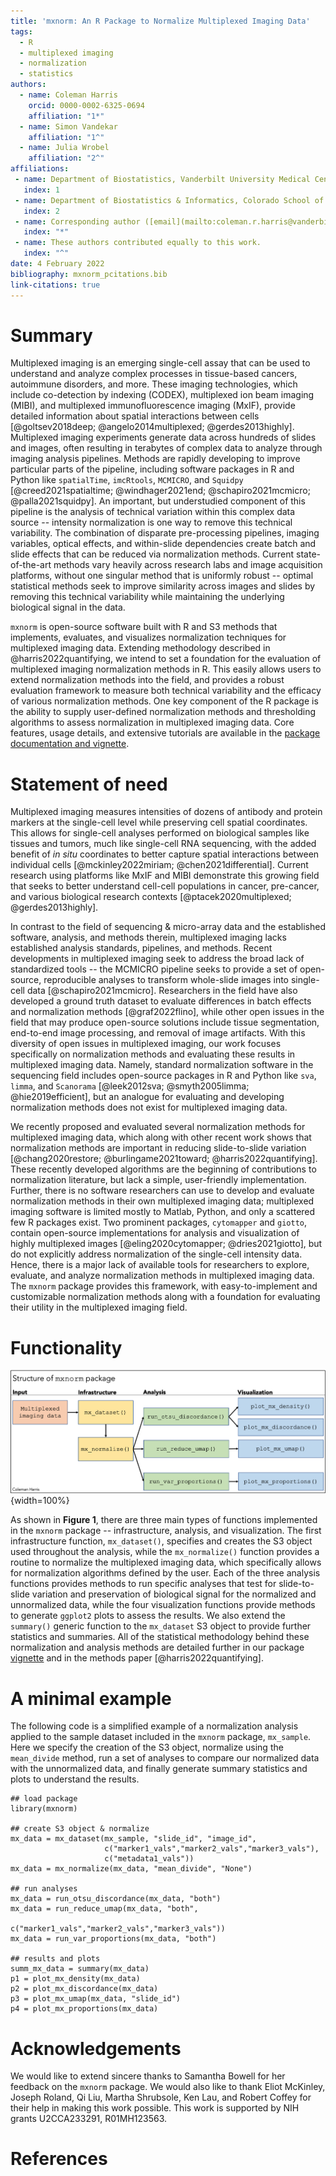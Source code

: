 ```yaml
---
title: 'mxnorm: An R Package to Normalize Multiplexed Imaging Data'
tags:
  - R
  - multiplexed imaging
  - normalization
  - statistics
authors:
  - name: Coleman Harris
    orcid: 0000-0002-6325-0694
    affiliation: "1*"
  - name: Simon Vandekar
    affiliation: "1^"
  - name: Julia Wrobel
    affiliation: "2^"
affiliations:
 - name: Department of Biostatistics, Vanderbilt University Medical Center, Nashville, TN, USA
   index: 1
 - name: Department of Biostatistics & Informatics, Colorado School of Public Health, Aurora, CO, USA
   index: 2
 - name: Corresponding author ([email](mailto:coleman.r.harris@vanderbilt.edu))
   index: "*"
 - name: These authors contributed equally to this work.
   index: "^"
date: 4 February 2022
bibliography: mxnorm_pcitations.bib
link-citations: true
---
```


# Summary

Multiplexed imaging is an emerging single-cell assay that can be used to understand and analyze complex processes in tissue-based cancers, autoimmune disorders, and more. These imaging technologies, which include co-detection by indexing (CODEX), multiplexed ion beam imaging (MIBI), and multiplexed immunofluorescence imaging (MxIF), provide detailed information about spatial interactions between cells [@goltsev2018deep; @angelo2014multiplexed; @gerdes2013highly]. Multiplexed imaging experiments generate data across hundreds of slides and images, often resulting in terabytes of complex data to analyze through imaging analysis pipelines. Methods are rapidly developing to improve particular parts of the pipeline, including software packages in R and Python like `spatialTime`, `imcRtools`, `MCMICRO`, and `Squidpy` [@creed2021spatialtime; @windhager2021end; @schapiro2021mcmicro; @palla2021squidpy]. An important, but understudied component of this pipeline is the analysis of technical variation within this complex data source --  intensity normalization is one way to remove this technical variability. The combination of disparate pre-processing pipelines, imaging variables, optical effects, and within-slide dependencies create batch and slide effects that can be reduced via normalization methods. Current state-of-the-art methods vary heavily across research labs and image acquisition platforms, without one singular method that is uniformly robust -- optimal statistical methods seek to improve similarity across images and slides by removing this technical variability while maintaining the underlying biological signal in the data.

`mxnorm` is open-source software built with R and S3 methods that implements, evaluates, and visualizes normalization techniques for multiplexed imaging data. Extending methodology described in @harris2022quantifying, we intend to set a foundation for the evaluation of multiplexed imaging normalization methods in R. This easily allows users to extend normalization methods into the field, and provides a robust evaluation framework to measure both technical variability and the efficacy of various normalization methods. One key component of the R package is the ability to supply user-defined normalization methods and thresholding algorithms to assess normalization in multiplexed imaging data. Core features, usage details, and extensive tutorials are available in the [package documentation and vignette](https://github.com/ColemanRHarris/mxnorm).

# Statement of need

Multiplexed imaging measures intensities of dozens of antibody and protein markers at the single-cell level while preserving cell spatial coordinates. This allows for single-cell analyses performed on biological samples like tissues and tumors, much like single-cell RNA sequencing, with the added benefit of *in situ* coordinates to better capture spatial interactions between individual cells [@mckinley2022miriam; @chen2021differential]. Current research using platforms like MxIF and MIBI demonstrate this growing field that seeks to better understand cell-cell populations in cancer, pre-cancer, and various biological research contexts [@ptacek2020multiplexed; @gerdes2013highly].

In contrast to the field of sequencing & micro-array data and the established software, analysis, and methods therein, multiplexed imaging lacks established analysis standards, pipelines, and methods. Recent developments in multiplexed imaging seek to address the broad lack of standardized tools -- the MCMICRO pipeline seeks to provide a set of open-source, reproducible analyses to transform whole-slide images into single-cell data [@schapiro2021mcmicro]. Researchers in the field have also developed a ground truth dataset to evaluate differences in batch effects and normalization methods [@graf2022flino], while other open issues in the field that may produce open-source solutions include tissue segmentation, end-to-end image processing, and removal of image artifacts. With this diversity of open issues in multiplexed imaging, our work focuses specifically on normalization methods and evaluating these results in multiplexed imaging data. Namely, standard normalization software in the sequencing field includes open-source packages in R and Python like `sva`, `limma`, and `Scanorama` [@leek2012sva; @smyth2005limma; @hie2019efficient], but an analogue for evaluating and developing normalization methods does not exist for multiplexed imaging data. 

We recently proposed and evaluated several normalization methods for multiplexed imaging data, which along with other recent work shows that normalization methods are important in reducing slide-to-slide variation [@chang2020restore; @burlingame2021toward; @harris2022quantifying]. These recently developed algorithms are the beginning of contributions to normalization literature, but lack a simple, user-friendly implementation. Further, there is no software researchers can use to develop and evaluate normalization methods in their own multiplexed imaging data; multiplexed imaging software is limited mostly to Matlab, Python, and only a scattered few R packages exist. Two prominent packages, `cytomapper` and `giotto`, contain open-source implementations for analysis and visualization of highly multiplexed images [@eling2020cytomapper; @dries2021giotto], but do not explicitly address normalization of the single-cell intensity data. Hence, there is a major lack of available tools for researchers to explore, evaluate, and analyze normalization methods in multiplexed imaging data. The `mxnorm` package provides this framework, with easy-to-implement and customizable normalization methods along with a foundation for evaluating their utility in the multiplexed imaging field.

# Functionality

![Figure 1: Basic structure of the `mxnorm` package and associated functions](mxnorm_structure.png){width=100%}

As shown in **Figure 1**, there are three main types of functions implemented in the `mxnorm` package -- infrastructure, analysis, and visualization. The first infrastructure function, `mx_dataset()`, specifies and creates the S3 object used throughout the analysis, while the `mx_normalize()` function provides a routine to normalize the multiplexed imaging data, which specifically allows for normalization algorithms defined by the user. Each of the three analysis functions provides methods to run specific analyses that test for slide-to-slide variation and preservation of biological signal for the normalized and unnormalized data, while the four visualization functions provide methods to generate `ggplot2` plots to assess the results. We also extend the `summary()` generic function to the `mx_dataset` S3 object to provide further statistics and summaries. All of the statistical methodology behind these normalization and analysis methods are detailed further in our package [vignette](https://github.com/ColemanRHarris/mxnorm/tree/main/vignettes) and in the methods paper [@harris2022quantifying].

# A minimal example

The following code is a simplified example of a normalization analysis applied to the sample dataset included in the `mxnorm` package, `mx_sample`. Here we specify the creation of the S3 object, normalize using the `mean_divide` method, run a set of analyses to compare our normalized data with the unnormalized data, and finally generate summary statistics and plots to understand the results.

```{r}
## load package
library(mxnorm)

## create S3 object & normalize
mx_data = mx_dataset(mx_sample, "slide_id", "image_id", 
                     c("marker1_vals","marker2_vals","marker3_vals"),
                     c("metadata1_vals"))
mx_data = mx_normalize(mx_data, "mean_divide", "None")

## run analyses
mx_data = run_otsu_discordance(mx_data, "both")
mx_data = run_reduce_umap(mx_data, "both", 
                         c("marker1_vals","marker2_vals","marker3_vals"))
mx_data = run_var_proportions(mx_data, "both")

## results and plots
summ_mx_data = summary(mx_data)
p1 = plot_mx_density(mx_data)
p2 = plot_mx_discordance(mx_data)
p3 = plot_mx_umap(mx_data, "slide_id")
p4 = plot_mx_proportions(mx_data)
```

# Acknowledgements

We would like to extend sincere thanks to Samantha Bowell for her feedback on the `mxnorm` package. We would also like to thank Eliot McKinley, Joseph Roland, Qi Liu, Martha Shrubsole, Ken Lau, and Robert Coffey for their help in making this work possible. This work is supported by NIH grants U2CCA233291, R01MH123563. 

# References
